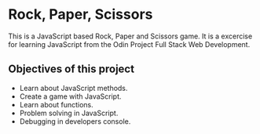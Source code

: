 # Rock, Paper, Scissors
This is a JavaScript based Rock, Paper and Scissors game. It is a excercise for learning JavaScript from the Odin Project Full Stack Web Development.

## Objectives of this project
* Learn about JavaScript methods.
* Create a game with JavaScript.
* Learn about functions.
* Problem solving in JavaScript.
* Debugging in developers console.